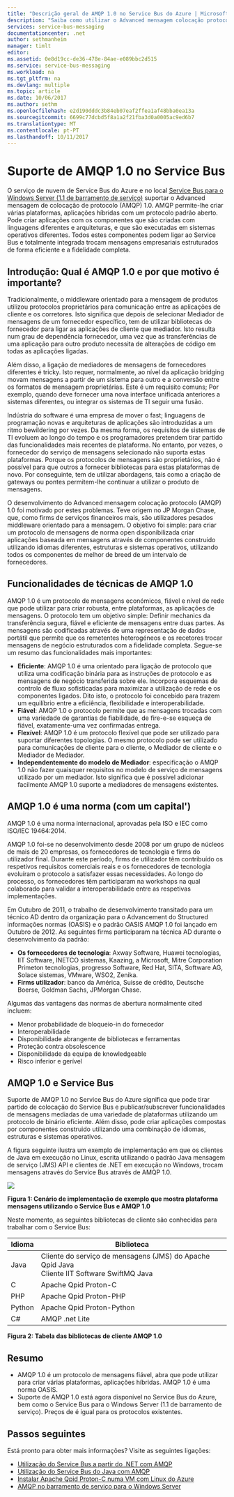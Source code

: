 ```yaml
---
title: "Descrição geral de AMQP 1.0 no Service Bus do Azure | Microsoft Docs"
description: "Saiba como utilizar o Advanced mensagem colocação protocolo (AMQP) 1.0 no Azure."
services: service-bus-messaging
documentationcenter: .net
author: sethmanheim
manager: timlt
editor: 
ms.assetid: 0e8d19cc-de36-478e-84ae-e089bbc2d515
ms.service: service-bus-messaging
ms.workload: na
ms.tgt_pltfrm: na
ms.devlang: multiple
ms.topic: article
ms.date: 10/06/2017
ms.author: sethm
ms.openlocfilehash: e2d190dddc3b84eb07eaf2ffea1af48bba0ea13a
ms.sourcegitcommit: 6699c77dcbd5f8a1a2f21fba3d0a0005ac9ed6b7
ms.translationtype: MT
ms.contentlocale: pt-PT
ms.lasthandoff: 10/11/2017
---
```

# <a name="amqp-10-support-in-service-bus"></a>Suporte de AMQP 1.0 no Service Bus
O serviço de nuvem de Service Bus do Azure e no local [Service Bus para o Windows Server (1.1 de barramento de serviço)](https://msdn.microsoft.com/library/dn282144.aspx) suportar o Advanced mensagem de colocação de protocolo (AMQP) 1.0. AMQP permite-lhe criar várias plataformas, aplicações híbridas com um protocolo padrão aberto. Pode criar aplicações com os componentes que são criadas com linguagens diferentes e arquiteturas, e que são executadas em sistemas operativos diferentes. Todos estes componentes podem ligar ao Service Bus e totalmente integrada trocam mensagens empresariais estruturados de forma eficiente e a fidelidade completa.

## <a name="introduction-what-is-amqp-10-and-why-is-it-important"></a>Introdução: Qual é AMQP 1.0 e por que motivo é importante?
Tradicionalmente, o middleware orientado para a mensagem de produtos utilizou protocolos proprietários para comunicação entre as aplicações de cliente e os corretores. Isto significa que depois de selecionar Mediador de mensagens de um fornecedor específico, tem de utilizar bibliotecas do fornecedor para ligar as aplicações de cliente que mediador. Isto resulta num grau de dependência fornecedor, uma vez que as transferências de uma aplicação para outro produto necessita de alterações de código em todas as aplicações ligadas. 

Além disso, a ligação de mediadores de mensagens de fornecedores diferentes é tricky. Isto requer, normalmente, ao nível da aplicação bridging movam mensagens a partir de um sistema para outro e a conversão entre os formatos de mensagem proprietárias. Este é um requisito comuns; Por exemplo, quando deve fornecer uma nova interface unificada anteriores a sistemas diferentes, ou integrar os sistemas de TI seguir uma fusão.

Indústria do software é uma empresa de mover o fast; linguagens de programação novas e arquiteturas de aplicações são introduzidas a um ritmo bewildering por vezes. Da mesma forma, os requisitos de sistemas de TI evoluem ao longo do tempo e os programadores pretendem tirar partido das funcionalidades mais recentes de plataforma. No entanto, por vezes, o fornecedor do serviço de mensagens selecionado não suporta estas plataformas. Porque os protocolos de mensagens são proprietários, não é possível para que outros a fornecer bibliotecas para estas plataformas de novo. Por conseguinte, tem de utilizar abordagens, tais como a criação de gateways ou pontes permitem-lhe continuar a utilizar o produto de mensagens.

O desenvolvimento do Advanced mensagem colocação protocolo (AMQP) 1.0 foi motivado por estes problemas. Teve origem no JP Morgan Chase, que, como firms de serviços financeiros mais, são utilizadores pesados middleware orientado para a mensagem. O objetivo foi simple: para criar um protocolo de mensagens de norma open disponibilizada criar aplicações baseada em mensagens através de componentes construido utilizando idiomas diferentes, estruturas e sistemas operativos, utilizando todos os componentes de melhor de breed de um intervalo de fornecedores.

## <a name="amqp-10-technical-features"></a>Funcionalidades de técnicas de AMQP 1.0
AMQP 1.0 é um protocolo de mensagens económicos, fiável e nível de rede que pode utilizar para criar robusta, entre plataformas, as aplicações de mensagens. O protocolo tem um objetivo simple: Definir mechanics da transferência segura, fiável e eficiente de mensagens entre duas partes. As mensagens são codificadas através de uma representação de dados portátil que permite que os remetentes heterogéneos e os recetores trocar mensagens de negócio estruturados com a fidelidade completa. Segue-se um resumo das funcionalidades mais importantes:

* **Eficiente**: AMQP 1.0 é uma orientado para ligação de protocolo que utiliza uma codificação binária para as instruções de protocolo e as mensagens de negócio transferida sobre ele. Incorpora esquemas de controlo de fluxo sofisticadas para maximizar a utilização de rede e os componentes ligados. Dito isto, o protocolo foi concebido para trazem um equilíbrio entre a eficiência, flexibilidade e interoperabilidade.
* **Fiável**: AMQP 1.0 o protocolo permite que as mensagens trocadas com uma variedade de garantias de fiabilidade, de fire-e-se esqueça de fiável, exatamente-uma vez confirmadas entrega.
* **Flexível**: AMQP 1.0 é um protocolo flexível que pode ser utilizado para suportar diferentes topologias. O mesmo protocolo pode ser utilizado para comunicações de cliente para o cliente, o Mediador de cliente e o Mediador de Mediador.
* **Independentemente do modelo de Mediador**: especificação o AMQP 1.0 não fazer quaisquer requisitos no modelo de serviço de mensagens utilizado por um mediador. Isto significa que é possível adicionar facilmente AMQP 1.0 suporte a mediadores de mensagens existentes.

## <a name="amqp-10-is-a-standard-with-a-capital-s"></a>AMQP 1.0 é uma norma (com um capital')
AMQP 1.0 é uma norma internacional, aprovadas pela ISO e IEC como ISO/IEC 19464:2014.

AMQP 1.0 foi-se no desenvolvimento desde 2008 por um grupo de núcleos de mais de 20 empresas, os fornecedores de tecnologia e firms do utilizador final. Durante este período, firms de utilizador têm contribuído os respetivos requisitos comerciais reais e os fornecedores de tecnologia evoluíram o protocolo a satisfazer essas necessidades. Ao longo do processo, os fornecedores têm participaram na workshops na qual colaborado para validar a interoperabilidade entre as respetivas implementações.

Em Outubro de 2011, o trabalho de desenvolvimento transitado para um técnico AD dentro da organização para o Advancement do Structured informações normas (OASIS) e o padrão OASIS AMQP 1.0 foi lançado em Outubro de 2012. As seguintes firms participaram na técnica AD durante o desenvolvimento da padrão:

* **Os fornecedores de tecnologia**: Axway Software, Huawei tecnologias, IIT Software, INETCO sistemas, Kaazing, a Microsoft, Mitre Corporation Primeton tecnologias, progresso Software, Red Hat, SITA, Software AG, Solace sistemas, VMware, WSO2, Zenika.
* **Firms utilizador**: banco da América, Suisse de crédito, Deutsche Boerse, Goldman Sachs, JPMorgan Chase.

Algumas das vantagens das normas de abertura normalmente cited incluem:

* Menor probabilidade de bloqueio-in do fornecedor
* Interoperabilidade
* Disponibilidade abrangente de bibliotecas e ferramentas
* Proteção contra obsolescence
* Disponibilidade da equipa de knowledgeable
* Risco inferior e gerível

## <a name="amqp-10-and-service-bus"></a>AMQP 1.0 e Service Bus
Suporte de AMQP 1.0 no Service Bus do Azure significa que pode tirar partido de colocação do Service Bus e publicar/subscrever funcionalidades de mensagens mediadas de uma variedade de plataformas utilizando um protocolo de binário eficiente. Além disso, pode criar aplicações compostas por componentes construido utilizando uma combinação de idiomas, estruturas e sistemas operativos.

A figura seguinte ilustra um exemplo de implementação em que os clientes de Java em execução no Linux, escrita utilizando o padrão Java mensagem de serviço (JMS) API e clientes de .NET em execução no Windows, trocam mensagens através do Service Bus através de AMQP 1.0.

![][0]

**Figura 1: Cenário de implementação de exemplo que mostra plataforma mensagens utilizando o Service Bus e AMQP 1.0**

Neste momento, as seguintes bibliotecas de cliente são conhecidas para trabalhar com o Service Bus:

| Idioma | Biblioteca |
| --- | --- |
| Java |Cliente do serviço de mensagens (JMS) do Apache Qpid Java<br/>Cliente IIT Software SwiftMQ Java |
| C |Apache Qpid Proton-C |
| PHP |Apache Qpid Proton-PHP |
| Python |Apache Qpid Proton-Python |
| C# |AMQP .net Lite |

**Figura 2: Tabela das bibliotecas de cliente AMQP 1.0**

## <a name="summary"></a>Resumo
* AMQP 1.0 é um protocolo de mensagens fiável, abra que pode utilizar para criar várias plataformas, aplicações híbridas. AMQP 1.0 é uma norma OASIS.
* Suporte de AMQP 1.0 está agora disponível no Service Bus do Azure, bem como o Service Bus para o Windows Server (1.1 de barramento de serviço). Preços de é igual para os protocolos existentes.

## <a name="next-steps"></a>Passos seguintes
Está pronto para obter mais informações? Visite as seguintes ligações:

* [Utilização do Service Bus a partir do .NET com AMQP]
* [Utilização do Service Bus do Java com AMQP]
* [Instalar Apache Qpid Proton-C numa VM com Linux do Azure]
* [AMQP no barramento de serviço para o Windows Server]

[0]: ./media/service-bus-amqp-overview/service-bus-amqp-1.png
[Utilização do Service Bus a partir do .NET com AMQP]: service-bus-amqp-dotnet.md
[Utilização do Service Bus do Java com AMQP]: service-bus-amqp-java.md
[Instalar Apache Qpid Proton-C numa VM com Linux do Azure]: service-bus-amqp-apache.md
[AMQP no barramento de serviço para o Windows Server]: https://msdn.microsoft.com/library/dn574799.aspx
